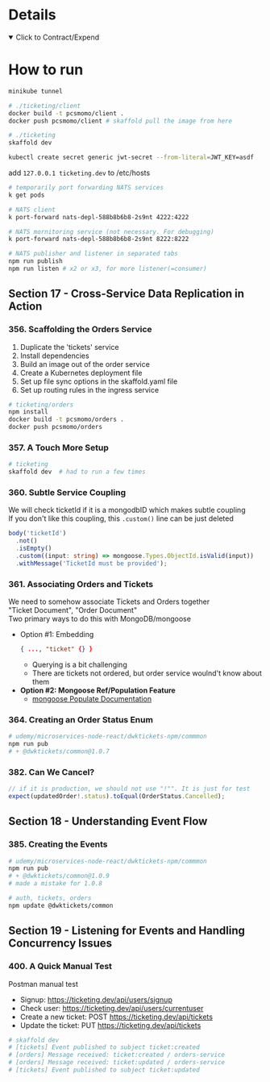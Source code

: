 # Details

<details open> 
  <summary>Click to Contract/Expend</summary>

# How to run

```sh
minikube tunnel

# ./ticketing/client
docker build -t pcsmomo/client .
docker push pcsmomo/client # skaffold pull the image from here

# ./ticketing
skaffold dev

kubectl create secret generic jwt-secret --from-literal=JWT_KEY=asdf
```

add `127.0.0.1 ticketing.dev` to /etc/hosts

```sh
# temporarily port forwarding NATS services
k get pods

# NATS client
k port-forward nats-depl-588b8b6b8-2s9nt 4222:4222

# NATS mornitoring service (not necessary. For debugging)
k port-forward nats-depl-588b8b6b8-2s9nt 8222:8222
```

```sh
# NATS publisher and listener in separated tabs
npm run publish
npm run listen # x2 or x3, for more listener(=consumer)
```

## Section 17 - Cross-Service Data Replication in Action

### 356. Scaffolding the Orders Service

1. Duplicate the 'tickets' service
2. Install dependencies
3. Build an image out of the order service
4. Create a Kubernetes deployment file
5. Set up file sync options in the skaffold.yaml file
6. Set up routing rules in the ingress service

```sh
# ticketing/orders
npm install
docker build -t pcsmomo/orders .
docker push pcsmomo/orders
```

### 357. A Touch More Setup

```sh
# ticketing
skaffold dev  # had to run a few times
```

### 360. Subtle Service Coupling

We will check ticketId if it is a mongodbID which makes subtle coupling\
If you don't like this coupling, this `.custom()` line can be just deleted

```ts
body('ticketId')
  .not()
  .isEmpty()
  .custom((input: string) => mongoose.Types.ObjectId.isValid(input))
  .withMessage('TicketId must be provided');
```

### 361. Associating Orders and Tickets

We need to somehow associate Tickets and Orders together\
"Ticket Document", "Order Document"\
Two primary ways to do this with MongoDB/mongoose

- Option #1: Embedding
  ```json
  { ..., "ticket" {} }
  ```
  - Querying is a bit challenging
  - There are tickets not ordered, but order service woulnd't know about them
- **Option #2: Mongoose Ref/Population Feature**
  - [mongoose Populate Documentation](https://mongoosejs.com/docs/populate.html)

### 364. Creating an Order Status Enum

```sh
# udemy/microservices-node-react/dwktickets-npm/commmon
npm run pub
# + @dwktickets/common@1.0.7
```

### 382. Can We Cancel?

```ts
// if it is production, we should not use "!"". It is just for test
expect(updatedOrder!.status).toEqual(OrderStatus.Cancelled);
```

## Section 18 - Understanding Event Flow

### 385. Creating the Events

```sh
# udemy/microservices-node-react/dwktickets-npm/commmon
npm run pub
# + @dwktickets/common@1.0.9
# made a mistake for 1.0.8

# auth, tickets, orders
npm update @dwktickets/common
```

## Section 19 - Listening for Events and Handling Concurrency Issues

### 400. A Quick Manual Test

Postman manual test

- Signup: https://ticketing.dev/api/users/signup
- Check user: https://ticketing.dev/api/users/currentuser
- Create a new ticket: POST https://ticketing.dev/api/tickets
- Update the ticket: PUT https://ticketing.dev/api/tickets

```sh
# skaffold dev
# [tickets] Event published to subject ticket:created
# [orders] Message received: ticket:created / orders-service
# [orders] Message received: ticket:updated / orders-service
# [tickets] Event published to subject ticket:updated
```

</details>
